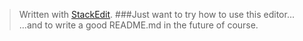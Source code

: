 ﻿


> Written with [StackEdit](https://stackedit.io/).
###Just want to try how to use this editor...
...and to write a good README.md in the future of course.

